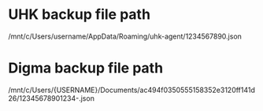 # UHK backup file path
/mnt/c/Users/username/AppData/Roaming/uhk-agent/1234567890.json

# Digma backup file path
/mnt/c/Users/{USERNAME}/Documents/ac494f0350555158352e3120ff141d26/12345678901234-.json
